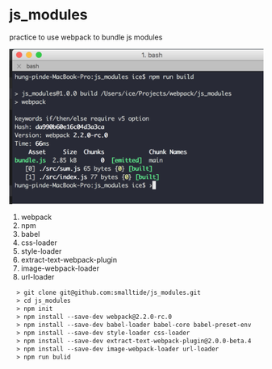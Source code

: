 # js_modules
practice to use webpack to bundle js modules

![alt text](https://github.com/smalltide/js_modules/blob/master/screenshot.png "js_modules")

1. webpack
2. npm
3. babel
4. css-loader
5. style-loader
6. extract-text-webpack-plugin
7. image-webpack-loader
8. url-loader

```
  > git clone git@github.com:smalltide/js_modules.git
  > cd js_modules
  > npm init
  > npm install --save-dev webpack@2.2.0-rc.0
  > npm install --save-dev babel-loader babel-core babel-preset-env
  > npm install --save-dev style-loader css-loader
  > npm install --save-dev extract-text-webpack-plugin@2.0.0-beta.4
  > npm install --save-dev image-webpack-loader url-loader
  > npm run bulid
```
